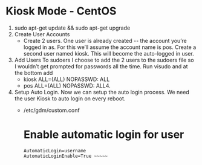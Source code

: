 # Kiosk Mode - CentOS

1. sudo apt-get update && sudo apt-get upgrade
2. Create User Accounts
   * Create 2 users. One user is already created -- the account you’re logged in as. For this we’ll assume the account name is      pos. Create a second user named kiosk. This will become the auto-logged in user.
3. Add Users To sudoers I choose to add the 2 users to the sudoers file so I wouldn’t get prompted for passwords all the time.    Run visudo and at the bottom add
   * kiosk ALL=(ALL) NOPASSWD: ALL
   * pos ALL=(ALL) NOPASSWD: ALL4.
4. Setup Auto Login. Now we can setup the auto login process. We need the user Kiosk to auto login on every reboot.
   * /etc/gdm/custom.conf
       
      # Enable automatic login for user
      ~~~~~ [daemon]
      AutomaticLogin=username
      AutomaticLoginEnable=True ~~~~~
